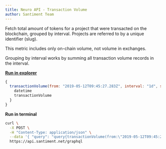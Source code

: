 ```yaml
---
title: Neuro API - Transaction Volume
author: Santiment Team
---
```


Fetch total amount of tokens for a project that were transacted on the
blockchain, grouped by interval. Projects are referred to by a unique
identifier (slug).

This metric includes only on-chain volume, not volume in exchanges.

Grouping by interval works by summing all transaction volume records in
the interval.

[**Run in
explorer**](https://api.santiment.net/graphiql?variables=%7B%7D&query=%7B%0A%20%20transactionVolume(from%3A%20%222019-05-12T09%3A45%3A27.283Z%22%2C%20interval%3A%20%221d%22%2C%20slug%3A%20%22dragonchain%22%2C%20to%3A%20%222019-06-26T09%3A45%3A27.283Z%22)%20%7B%0A%20%20%20%20datetime%0A%20%20%20%20transactionVolume%0A%20%20%7D%0A%7D%0A)

```js
{
  transactionVolume(from: "2019-05-12T09:45:27.283Z", interval: "1d", slug: "dragonchain", to: "2019-06-26T09:45:27.283Z") {
    datetime
    transactionVolume
  }
}
```

**Run in terminal**

```sh
curl \
  -X POST \
  -H "Content-Type: application/json" \
  --data '{ "query": "query{transactionVolume(from:\"2019-05-12T09:45:27.283Z\",interval:\"1d\",slug:\"dragonchain\",to:\"2019-06-26T09:45:27.283Z\"){datetime,transactionVolume}}" }' \
  https://api.santiment.net/graphql
```
